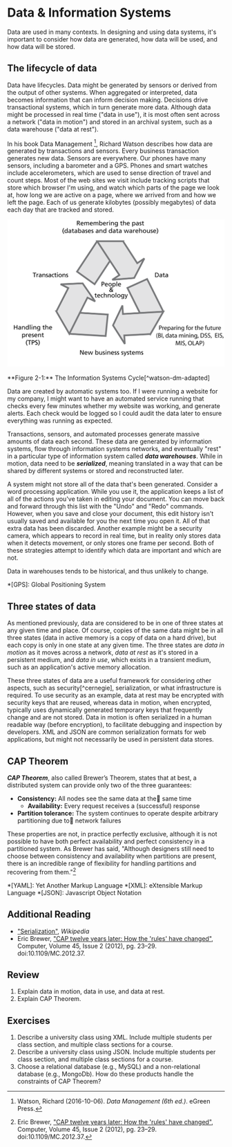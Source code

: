 # Data & Information Systems
Data are used in many contexts. In designing and using data systems, it's important to consider how data are generated, how data will be used, and how data will be stored.

## The lifecycle of data
Data have lifecycles. Data might be generated by sensors or derived from the output of other systems. When aggregated or interpreted, data becomes information that can inform decision making. Decisions drive transactional systems, which in turn generate more data. Although data might be processed in real time ("data in use"), it is most often sent across a network ("data in motion") and stored in an archival system, such as a data warehouse ("data at rest").

In his book Data Management [^watson-dm], Richard Watson describes how data are generated by transactions and sensors. Every business transaction generates new data. Sensors are everywhere. Our phones have many sensors, including a barometer and a GPS. Phones and smart watches include accelerometers, which are used to sense direction of travel and count steps. Most of the web sites we visit include tracking scripts that store which browser I'm using, and watch which parts of the page we look at, how long we are active on a page, where we arrived from and how we left the page. Each of us generate kilobytes (possibly megabytes) of data each day that are tracked and stored.

<!-- <figure markdown="span"> -->

![Transactions → ][watson-is-cycle]
<figcaption>**Figure 2-1:** The Information Systems Cycle[^watson-dm-adapted]</figcaption>
<!-- </figure> -->

[watson-is-cycle]: ../img/data-cycle.png "Figure 2–1: The Information Systems Cycle"
[^watson-dm]: Watson, Richard (2016-10-06). _Data Management (6th ed.)_. eGreen Press.
[^watson-dm-adapted]: Adapted from Watson (2016)[^watson-dm]

Data are created by automatic systems too. If I were running a website for my company, I might want to have an automated service running that checks every few minutes whether my website was working, and generate alerts. Each check would be logged so I could audit the data later to ensure everything was running as expected.

Transactions, sensors, and automated processes generate massive amounts of data each second. These data are generated by information systems, flow through information systems networks, and eventually "rest" in a particular type of information system called _**data warehouses**_. While in motion, data need to be _**serialized**_, meaning translated in a way that can be shared by different systems or stored and reconstructed later.

A system might not store all of the data that's been generated. Consider a word processing application. While you use it, the application keeps a list of all of the actions you've taken in editing your document. You can move back and forward through this list with the "Undo" and "Redo" commands. However, when you save and close your document, this edit history isn't usually saved and available for you the next time you open it. All of that extra data has been discarded. Another example might be a security camera, which  appears to record in real time, but in reality only stores data when it detects movement, or only stores one frame per second. Both of these strategies attempt to identify which data are important and which are not.

Data in warehouses tends to be historical, and thus unlikely to change.
<!-- More here on databases, file systems -->

*[GPS]: Global Positioning System


## Three states of data
As mentioned previously, data are considered to be in one of three states at any
given time and place. Of course, copies of the same data might be in all three
states (data in active memory is a copy of data on a hard drive), but each copy
is only in one state at any given time. The three states are _data in motion_ as
it moves across a network, _data at rest_ as it's stored in a persistent medium,
and _data in use_, which exists in a transient medium, such as an application's
active memory allocation.

These three states of data are a useful framework for considering other aspects,
such as security[^cernegie], serialization, or what infrastructure is required.
To use security as an example, data at rest may be encrypted with security keys
that are reused, whereas data in motion, when encrypted, typically uses
dynamically generated temporary keys that frequently change and are not stored.
Data in motion is often serialized in a human readable way (before encryption),
to facilitate debugging and inspection by developers. XML and JSON are common
serialization formats for web applications, but might not necessarily be used in
persistent data stores.

[^carnegie]: ["Moving the Encryption Policy Conversation Forward"][carnegie-report] Encryption Working Group, Carnegie Endowment for International Peace and Princeton University, September, 2019. See also, Bruce Schneier, "More on Law Enforcement Backdoor Demands"](https://www.schneier.com/blog/archives/2019/09/more_on_law_enf.html), September 11, 2019

[carnegie-report]: https://carnegieendowment.org/2019/09/10/moving-encryption-policy-conversation-forward-pub-79573

<!--
MORE! https://www.datamotion.com/2015/12/best-practices-securing-data-at-rest-in-use-and-in-motion/
https://en.wikipedia.org/wiki/Data_at_rest#Alternative_definition -->

<!--
### Data in motion
encryption, endpoint security; network might be untrusted (the Internet)

### Data at rest
Data storage systems have some constraints or trade-offs that have to be considered. The first is a tradeoff between capacity and speed. This is most easily demonstrated by considering the price of random access memory (RAM), as compared with a hard drive, or the price of a solid-state hard drive (SSD) to a traditional spinning platter hard drive. In each case, as the speed goes up the prices goes up and the storage capacity goes down. RAM is very fast, but expensive relative to other options. The solid state drive is growing in popularity as prices are coming down, but SSDs are still significantly more expensive that older spinning platter drives. Data centers, often use magnetic tape drives for backup systems, which require massive storage but don't require blazing speed. No matter how we store data, the faster it is to retrieve and process it, the more expensive the storage solution will be. Eventually, there will be too much data in a system to keep it on one computer, which requires additional trade-offs.


### Data in use -->


## CAP Theorem

_**CAP Theorem**_, also called Brewer’s Theorem, states that at best, a distributed system can provide only two of the three guarantees:

  * **Consistency:**	All nodes see the same data at the same time
 	* **Availability:**	Every request receives a (successful) response
  * **Partition tolerance:** The system continues to operate despite arbitrary partitioning due to  network failures

These properties are not, in practice perfectly exclusive, although it is not
possible to have both perfect availability and perfect consistency in a
partitioned system. As Brewer has said, "Although designers still need to choose between consistency and availability when partitions are present, there is an incredible range of flexibility for handling partitions and recovering from them."[^brewer]

<!-- TODO: More on CAP and the tradeoffs of different systems -->

 <!-- Problems with data management systems

 Lack of redundancy
 Lack of data control
 Poor interface
 Lack of access/lack of security
 Delays
 Lack of reality
 Diversity of systems/silos
 Lack of data integration
 Volume of data -->


 <!-- TODO:  Data silos are revealed as an organization grows. -->

<!-- ## Common formats for data

## Data storage

## Data in transit

### XML

### JSON

### Other formats
CSV ("Comma-Separated Values"), YAML ("Yet Another Markup Language") -->

*[YAML]: Yet Another Markup Language
*[XML]: eXtensible Markup Language
*[JSON]: Javascript Object Notation

## Additional Reading

* ["Serialization"](https://en.wikipedia.org/wiki/Serialization), _Wikipedia_
*  Eric Brewer, ["CAP twelve years later: How the 'rules' have changed"][brewer-cap], Computer, Volume 45, Issue 2 (2012), pg. 23–29. doi:10.1109/MC.2012.37.

[^brewer]: Eric Brewer, ["CAP twelve years later: How the 'rules' have changed"][brewer-cap], Computer, Volume 45, Issue 2 (2012), pg. 23–29. doi:10.1109/MC.2012.37.

[brewer-cap]: http://www.infoq.com/articles/cap-twelve-years-later-how-the-rules-have-changed

## Review

1. Explain data in motion, data in use, and data at rest.
2. Explain CAP Theorem.

## Exercises

1. Describe a university class using XML. Include multiple students per class section, and multiple class sections for a course.
2. Describe a university class using JSON. Include multiple students per class section, and multiple class sections for a course.
3. Choose a relational database (e.g., MySQL) and a non-relational database
   (e.g., MongoDb). How do these products handle the constraints of CAP Theorem?
